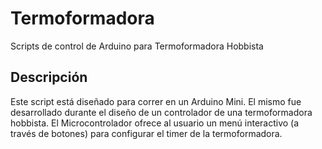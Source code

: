 # Termoformadora
Scripts de control de Arduino para Termoformadora Hobbista

## Descripción
Este script está diseñado para correr en un Arduino Mini. El mismo fue desarrollado durante el diseño de un controlador de una termoformadora hobbista. El Microcontrolador ofrece al usuario un menú interactivo (a través de botones) para configurar el timer de la termoformadora.
